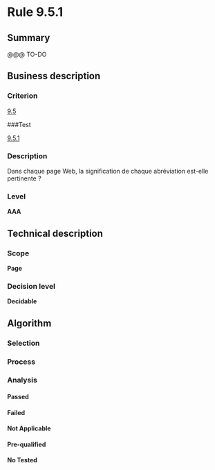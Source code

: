 # Rule 9.5.1

## Summary

@@@ TO-DO

## Business description

### Criterion

[9.5](http://references.modernisation.gouv.fr/referentiel-technique-0#crit-9-5)

###Test

[9.5.1](http://references.modernisation.gouv.fr/referentiel-technique-0#test-9-5-1)

### Description

Dans chaque page Web, la signification de chaque abr&eacute;viation est-elle pertinente ?

### Level

**AAA**

## Technical description

### Scope

**Page**

### Decision level

**Decidable**

## Algorithm

### Selection

### Process

### Analysis

#### Passed

#### Failed

#### Not Applicable

#### Pre-qualified

#### No Tested 






